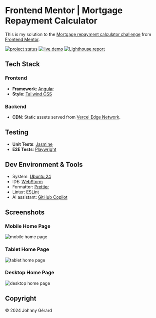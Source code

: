 # Frontend Mentor | Mortgage Repayment Calculator

This is my solution to
the [Mortgage repayment calculator challenge](https://www.frontendmentor.io/challenges/mortgage-repayment-calculator-Galx1LXK73)
from [Frontend Mentor](https://www.frontendmentor.io/).

[![project status](https://img.shields.io/badge/status-solution%20published-success?style=for-the-badge)](https://www.frontendmentor.io/solutions/mortgage-repayment-calculator-hlA7iQt7Ov)
[![live demo](https://img.shields.io/badge/live_demo-blue?style=for-the-badge)](https://fem-mortgage-repayment-calculator-jgerard.vercel.app/)
[![Lighthouse report](https://img.shields.io/badge/lighthouse-%23F44B21?style=for-the-badge&logo=lighthouse&logoColor=fff)](https://googlechrome.github.io/lighthouse/viewer/?gist=2e74b1e09d4b6168140eb0b9eff69221)

## Tech Stack

### Frontend

- **Framework**: [Angular](https://angular.dev/)
- **Style**: [Tailwind CSS](https://tailwindcss.com/)

### Backend

- **CDN**: Static assets served from [Vercel Edge Network](https://vercel.com/docs/edge-network/overview).

## Testing

- **Unit Tests**: [Jasmine](https://jasmine.github.io/)
- **E2E Tests**: [Playwright](https://playwright.dev/)

## Dev Environment & Tools

- System: [Ubuntu 24](https://ubuntu.com/desktop)
- IDE: [WebStorm](https://www.jetbrains.com/webstorm/)
- Formatter: [Prettier](https://prettier.io/)
- Linter: [ESLint](https://eslint.org/)
- AI assistant: [GitHub Copilot](https://github.com/features/copilot)

## Screenshots

### Mobile Home Page

![mobile home page](docs/screenshots/mobile.avif)

### Tablet Home Page

![tablet home page](docs/screenshots/tablet.avif)

### Desktop Home Page

![desktop home page](docs/screenshots/desktop.avif)

## Copyright

© 2024 Johnny Gérard
